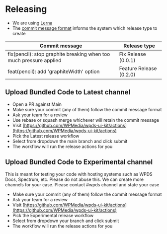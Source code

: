 # Releasing

- We are using [Lerna](https://github.com/lerna/lerna)
- The [commit message format](https://semantic-release.gitbook.io/semantic-release/#commit-message-format) informs the system which release type to create

| Commit message | Release type |
| --- | --- |
| fix(pencil): stop graphite breaking when too much pressure applied | Fix Release (0.0.1) |
| feat(pencil): add 'graphiteWidth' option | Feature Release (0.2.0) |

## Upload Bundled Code to Latest channel

- Open a PR against Main
- Make sure your commit (any of them) follow the commit message format
- Ask your team for a review
- Use rebase or squash merge whichever will retain the commit message
- Visit [https://github.com/WPMedia/wpds-ui-kit/actions](https://github.com/WPMedia/wpds-ui-kit/actions)
- Pick the Latest release workflow
- Select from dropdown the main branch and click submit
- The workflow will run the release actions for you

## Upload Bundled Code to Experimental channel

This is meant for testing your code with hosting systems such as WPDS Docs, Spectrum, etc. Please do not abuse this. We can create more channels for your case. Please contact #wpds channel and state your case

- Make sure your commit (any of them) follow the commit message format
- Ask your team for a review
- Visit [https://github.com/WPMedia/wpds-ui-kit/actions](https://github.com/WPMedia/wpds-ui-kit/actions)
- Pick the Experimental release workflow
- Select from dropdown your branch and click submit
- The workflow will run the release actions for you
